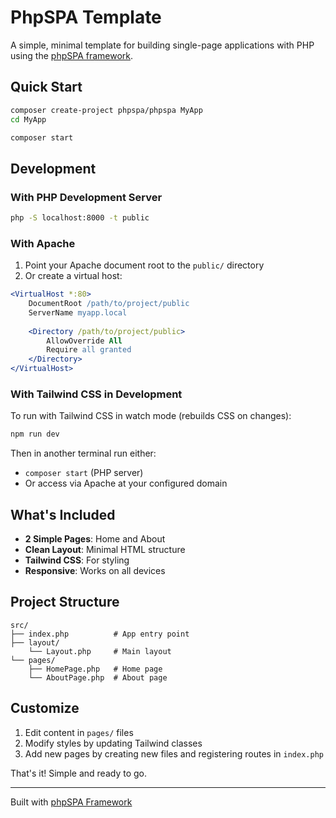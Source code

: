 # PhpSPA Template

A simple, minimal template for building single-page applications with PHP using the [phpSPA framework](https://github.com/dconco/phpspa).

## Quick Start

```bash
composer create-project phpspa/phpspa MyApp
cd MyApp

composer start
```

## Development

### With PHP Development Server

```bash
php -S localhost:8000 -t public
```

### With Apache

1. Point your Apache document root to the `public/` directory
2. Or create a virtual host:

```apache
<VirtualHost *:80>
    DocumentRoot /path/to/project/public
    ServerName myapp.local
    
    <Directory /path/to/project/public>
        AllowOverride All
        Require all granted
    </Directory>
</VirtualHost>
```

### With Tailwind CSS in Development

To run with Tailwind CSS in watch mode (rebuilds CSS on changes):

```bash
npm run dev
```

Then in another terminal run either:
- `composer start` (PHP server)
- Or access via Apache at your configured domain

## What's Included

- **2 Simple Pages**: Home and About
- **Clean Layout**: Minimal HTML structure
- **Tailwind CSS**: For styling
- **Responsive**: Works on all devices

## Project Structure

```
src/
├── index.php          # App entry point
├── layout/
    └── Layout.php     # Main layout
└── pages/
    ├── HomePage.php   # Home page
    └── AboutPage.php  # About page
```

## Customize

1. Edit content in `pages/` files
2. Modify styles by updating Tailwind classes
3. Add new pages by creating new files and registering routes in `index.php`

That's it! Simple and ready to go.

---

Built with [phpSPA Framework](https://github.com/dconco/phpspa)
